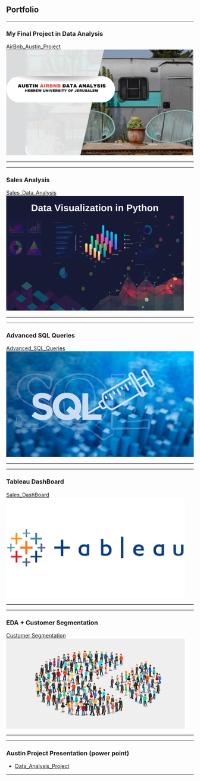 ## Portfolio
____

### My Final Project in Data Analysis

[AirBnb_Austin_Project](https://tamer-george.github.io/final_Project_DataAnalysis/)
<img src="images/header.png?raw=true"/>

---
---

### Sales Analysis
[Sales_Data_Analysis](https://tamer-george.github.io/retailDataset/)
<img src="images/datavis.png?raw=true"/>

---
---

### Advanced SQL Queries  

[Advanced_SQL_Queries](https://tamer-george.github.io/Advanced_SQL_Queries/)
<img src="images/sql.png?raw=true"/>

---
---

### Tableau DashBoard 

[Sales_DashBoard](https://public.tableau.com/app/profile/tamer.samara/viz/SalesDashBoard_16915704901950/Dashboard1#1)
<img src="images/tableau.png?raw=true"/>

---
---

### EDA + Customer Segmentation

[Customer Segmentation](https://tamer-george.github.io/mallCustomers/)
<img src="images/dataset-cover.jpg?raw=true"/>

---

---
### Austin Project Presentation (power point)

- [Data_Analysis_Project](/pdf/final_Project_Presentation.pptx)

---

